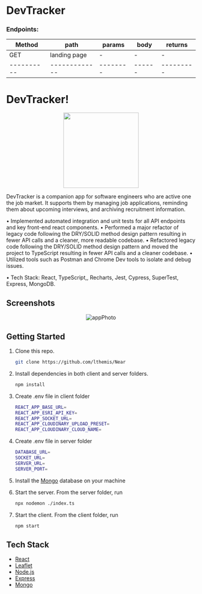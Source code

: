 # DevTracker

### Endpoints:

| Method     | path          | params   | body   | returns   |
| ---------- | ------------- | -------- | ------ | --------- |
| GET        | landing page  | -        | -      | -         |
| ---------- | ------------- | -------- | ------ | --------- |


# DevTracker!

<p align="center" style="backgroundColor: black">
  <img src="client/src/assets/DevTrackerLogoComplete.png" width="200"/>
</p>
DevTracker is a companion app for software engineers who are active one the job market. It supports them by managing job applications, reminding them about upcoming interviews, and archiving recruitment information. 

• Implemented automated integration and unit tests for all API endpoints and key front-end react components. 
• Performed a major refactor of legacy code following the DRY/SOLID method design pattern resulting in fewer API calls and a cleaner, more readable codebase.
• Refactored legacy code following the DRY/SOLID method design pattern and moved the project to TypeScript resulting in fewer API calls and a cleaner codebase.
• Utilized tools such as Postman and Chrome Dev tools to isolate and debug issues.

• Tech Stack: React, TypeScript,, Recharts, Jest, Cypress, SuperTest, Express, MongoDB.

## Screenshots

<p align="center">
  <img src="" alt="appPhoto" />
</p>

## Getting Started

1. Clone this repo.

    ```bash
    git clone https://github.com/lthemis/Near
    ```

2. Install dependencies in both client and server folders.

    ```bash
    npm install
    ```

3. Create .env file in client folder

    ```bash
    REACT_APP_BASE_URL=
    REACT_APP_ESRI_API_KEY=
    REACT_APP_SOCKET_URL=
    REACT_APP_CLOUDINARY_UPLOAD_PRESET=
    REACT_APP_CLOUDINARY_CLOUD_NAME=
    ```

4. Create .env file in server folder

    ```bash
    DATABASE_URL=
    SOCKET_URL=
    SERVER_URL=
    SERVER_PORT=
    ```

5. Install the [Mongo](https://www.mongodb.com/docs/manual/installation/) database on your machine


6. Start the server. From the server folder, run

    ```bash
    npx nodemon ./index.ts
    ```

7. Start the client. From the client folder, run

    ```bash
    npm start
    ```

## Tech Stack

* [React](https://reactjs.org/)
* [Leaflet](https://leafletjs.com/)
* [Node.js](https://nodejs.org/)
* [Express](https://expressjs.com/)
* [Mongo](https://www.mongodb.com/)
